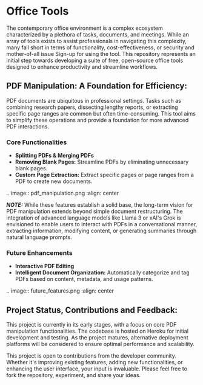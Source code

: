 Office Tools
===========

The contemporary office environment is a complex ecosystem characterized by a plethora of tasks, documents, and meetings. While an array of tools exists to assist professionals in navigating this complexity, many fall short in terms of functionality, cost-effectiveness, or security and mother-of-all issue Sign-up for using the tool. This repository represents an initial step towards developing a suite of free, open-source office tools designed to enhance productivity and streamline workflows.

<h2>PDF Manipulation: A Foundation for Efficiency:</h2>

PDF documents are ubiquitous in professional settings. Tasks such as combining research papers, dissecting lengthy reports, or extracting specific page ranges are common but often time-consuming. This tool aims to simplify these operations and provide a foundation for more advanced PDF interactions.

<h3>Core Functionalities</h3>

* **Splitting PDFs & Merging PDFs** 
* **Removing Blank Pages:** Streamline PDFs by eliminating unnecessary blank pages.
* **Custom Page Extraction:** Extract specific pages or page ranges from a PDF to create new documents.

.. image:: pdf_manipulation.png
:align: center

 **_NOTE:_**  While these features establish a solid base, the long-term vision for PDF manipulation extends beyond simple document restructuring. The integration of advanced language models like Llama 3 or xAI's Grok is envisioned to enable users to interact with PDFs in a conversational manner, extracting information, modifying content, or generating summaries through natural language prompts.

 <h3>Future Enhancements</h3>

* **Interactive PDF Editing** 
* **Intelligent Document Organization:** Automatically categorize and tag PDFs based on content, metadata, and usage patterns.

.. image:: future_features.png
:align: center


<h2>Project Status, Contributions and Feedback:</h2>

This project is currently in its early stages, with a focus on core PDF manipulation functionalities. The codebase is hosted on Heroku for initial development and testing. As the project matures, alternative deployment platforms will be considered to ensure optimal performance and scalability.

This project is open to contributions from the developer community. Whether it's improving existing features, adding new functionalities, or enhancing the user interface, your input is invaluable. Please feel free to fork the repository, experiment, and share your ideas.

